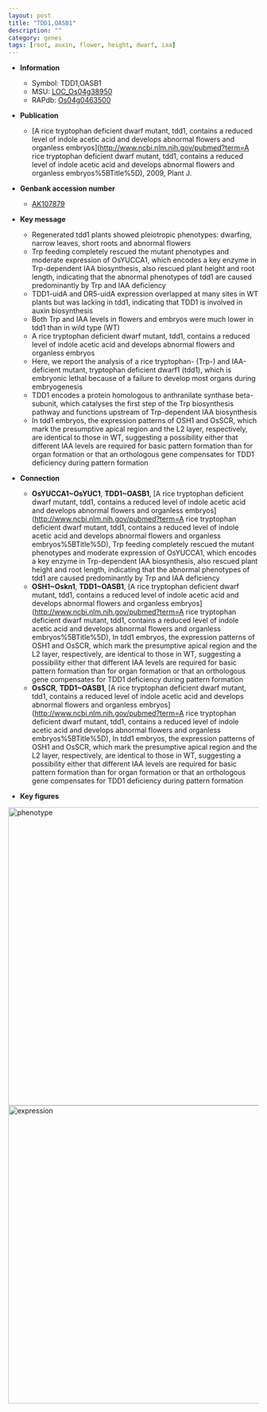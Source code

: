 ```yaml
---
layout: post
title: "TDD1,OASB1"
description: ""
category: genes
tags: [root, auxin, flower, height, dwarf, iaa]
---
```


* **Information**  
    + Symbol: TDD1,OASB1  
    + MSU: [LOC_Os04g38950](http://rice.plantbiology.msu.edu/cgi-bin/ORF_infopage.cgi?orf=LOC_Os04g38950)  
    + RAPdb: [Os04g0463500](http://rapdb.dna.affrc.go.jp/viewer/gbrowse_details/irgsp1?name=Os04g0463500)  

* **Publication**  
    + [A rice tryptophan deficient dwarf mutant, tdd1, contains a reduced level of indole acetic acid and develops abnormal flowers and organless embryos](http://www.ncbi.nlm.nih.gov/pubmed?term=A rice tryptophan deficient dwarf mutant, tdd1, contains a reduced level of indole acetic acid and develops abnormal flowers and organless embryos%5BTitle%5D), 2009, Plant J.

* **Genbank accession number**  
    + [AK107879](http://www.ncbi.nlm.nih.gov/nuccore/AK107879)

* **Key message**  
    + Regenerated tdd1 plants showed pleiotropic phenotypes: dwarfing, narrow leaves, short roots and abnormal flowers
    + Trp feeding completely rescued the mutant phenotypes and moderate expression of OsYUCCA1, which encodes a key enzyme in Trp-dependent IAA biosynthesis, also rescued plant height and root length, indicating that the abnormal phenotypes of tdd1 are caused predominantly by Trp and IAA deficiency
    + TDD1-uidA and DR5-uidA expression overlapped at many sites in WT plants but was lacking in tdd1, indicating that TDD1 is involved in auxin biosynthesis
    + Both Trp and IAA levels in flowers and embryos were much lower in tdd1 than in wild type (WT)
    + A rice tryptophan deficient dwarf mutant, tdd1, contains a reduced level of indole acetic acid and develops abnormal flowers and organless embryos
    + Here, we report the analysis of a rice tryptophan- (Trp-) and IAA-deficient mutant, tryptophan deficient dwarf1 (tdd1), which is embryonic lethal because of a failure to develop most organs during embryogenesis
    + TDD1 encodes a protein homologous to anthranilate synthase beta-subunit, which catalyses the first step of the Trp biosynthesis pathway and functions upstream of Trp-dependent IAA biosynthesis
    + In tdd1 embryos, the expression patterns of OSH1 and OsSCR, which mark the presumptive apical region and the L2 layer, respectively, are identical to those in WT, suggesting a possibility either that different IAA levels are required for basic pattern formation than for organ formation or that an orthologous gene compensates for TDD1 deficiency during pattern formation

* **Connection**  
    + __OsYUCCA1~OsYUC1__, __TDD1~OASB1__, [A rice tryptophan deficient dwarf mutant, tdd1, contains a reduced level of indole acetic acid and develops abnormal flowers and organless embryos](http://www.ncbi.nlm.nih.gov/pubmed?term=A rice tryptophan deficient dwarf mutant, tdd1, contains a reduced level of indole acetic acid and develops abnormal flowers and organless embryos%5BTitle%5D), Trp feeding completely rescued the mutant phenotypes and moderate expression of OsYUCCA1, which encodes a key enzyme in Trp-dependent IAA biosynthesis, also rescued plant height and root length, indicating that the abnormal phenotypes of tdd1 are caused predominantly by Trp and IAA deficiency
    + __OSH1~Oskn1__, __TDD1~OASB1__, [A rice tryptophan deficient dwarf mutant, tdd1, contains a reduced level of indole acetic acid and develops abnormal flowers and organless embryos](http://www.ncbi.nlm.nih.gov/pubmed?term=A rice tryptophan deficient dwarf mutant, tdd1, contains a reduced level of indole acetic acid and develops abnormal flowers and organless embryos%5BTitle%5D), In tdd1 embryos, the expression patterns of OSH1 and OsSCR, which mark the presumptive apical region and the L2 layer, respectively, are identical to those in WT, suggesting a possibility either that different IAA levels are required for basic pattern formation than for organ formation or that an orthologous gene compensates for TDD1 deficiency during pattern formation
    + __OsSCR__, __TDD1~OASB1__, [A rice tryptophan deficient dwarf mutant, tdd1, contains a reduced level of indole acetic acid and develops abnormal flowers and organless embryos](http://www.ncbi.nlm.nih.gov/pubmed?term=A rice tryptophan deficient dwarf mutant, tdd1, contains a reduced level of indole acetic acid and develops abnormal flowers and organless embryos%5BTitle%5D), In tdd1 embryos, the expression patterns of OSH1 and OsSCR, which mark the presumptive apical region and the L2 layer, respectively, are identical to those in WT, suggesting a possibility either that different IAA levels are required for basic pattern formation than for organ formation or that an orthologous gene compensates for TDD1 deficiency during pattern formation

* **Key figures**  
<img src="http://funRiceGenes.github.io/images/TDD1.pheno.png" alt="phenotype"  style="width: 600px;"/>

<img src="http://funRiceGenes.github.io/images/TDD1.exp.png" alt="expression"  style="width: 600px;"/>


